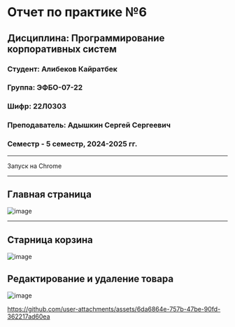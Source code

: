 # Отчет по практике №6
## Дисциплина: Программирование корпоративных систем
### Студент: Алибеков Кайратбек 
### Группа: ЭФБО-07-22
### Шифр: 22Л0303
### Преподаватель: Адышкин Сергей Сергеевич
### Семестр - 5 семестр, 2024-2025 гг.
_______

Запуск на Chrome 

______
## Главная страница 
![image](https://github.com/user-attachments/assets/79983084-350c-43d0-a1c1-d7d03efbad11)


________
## Старница корзина 

![image](https://github.com/user-attachments/assets/f154cd8b-f08b-45f0-a4f5-2c27bb00bd52)


## Редактирование и удаление товара  
![image](https://github.com/user-attachments/assets/268cc028-3622-43a5-9db0-9ba2342a7f1f)



https://github.com/user-attachments/assets/6da6864e-757b-47be-90fd-362217ad60ea


